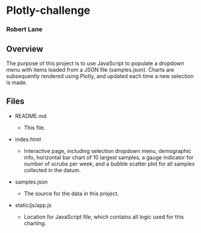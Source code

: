 # Plotly-challenge

### Robert Lane

## Overview

The purpose of this project is to use JavaScript to populate a dropdown menu with items loaded from a JSON file (samples.json).  Charts are subsequently rendered using Plotly, and updated each time a new selection is made.

## Files

* README.md  
	* This file.
	
* index.html  
	* Interactive page, including selection dropdown menu, demographic info, horizontal bar chart of 10 largest samples, a gauge indicator for number of scrubs per week, and a bubble scatter plot for all samples collected in the datum.
	
* samples.json  
	* The source for the data in this project.
	
* static/js/app.js  
	* Location for JavaScript file, which contains all logic used for this charting.